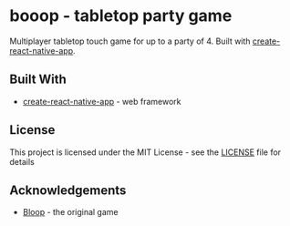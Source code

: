  # booop - tabletop party game

Multiplayer tabletop touch game for up to a party of 4. Built with [create-react-native-app](https://github.com/facebook/create-react-native-app).

## Built With

* [create-react-native-app](https://github.com/facebook/create-react-native-app) - web framework

## License

This project is licensed under the MIT License - see the [LICENSE](LICENSE) file for details

## Acknowledgements

* [Bloop](http://rustymoyher.com/bloop/) - the original game

